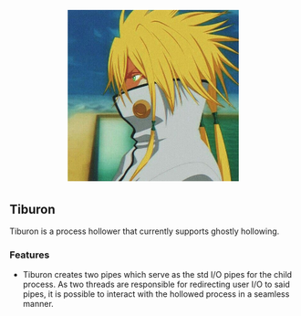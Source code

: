 <h1 align="center">
<br>
<img src="Tier.PNG", width="300" height="300">
<br>
</h1>

<h2> Tiburon </h2>

Tiburon is a process hollower that currently supports ghostly hollowing. 

### Features

- Tiburon creates two pipes which serve as the std I/O pipes for the child process. As two threads are responsible for redirecting user I/O to said pipes, it is possible to interact with the hollowed process in a seamless manner.
